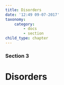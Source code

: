 ```yaml
---
title: Disorders
date: '12:49 09-07-2017'
taxonomy:
    category:
        - docs
        - section
child_type: chapter
---
```


### Section 3

# Disorders